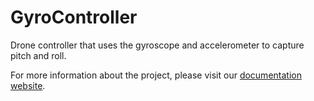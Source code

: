 # GyroController

Drone controller that uses the gyroscope and accelerometer to capture pitch and roll.

For more information about the project, please visit our [documentation website](https://docs.nexonous.com).
